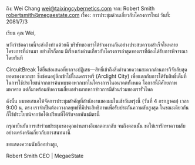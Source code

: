 ถึง: Wei Chang <wei@taixingcybernetics.com>
จาก: Robert Smith <robertsmith@megaestate.com>
เรื่อง: การประชุมด่วนเกี่ยวกับโครงการใหม่
วันที่: 2081/7/3

เรียน คุณ Wei,

หวังว่าข้อความนี้จะส่งถึงท่านด้วยดี บริษัทของเราได้ร่วมงานกันอย่างประสบความสำเร็จในหลายโครงการที่ผ่านมา อย่างไรก็ตาม มีเรื่องเร่งด่วนเกี่ยวกับโครงการล่าสุดของเราที่ต้องได้รับการพิจารณาโดยทันที

CircuitBreak ได้ยื่นข้อเสนอที่ยากจะปฏิเสธ—สิทธิ์เข้าถึงสิ่งอำนวยความสะดวกด้านการวิจัยลับสุดยอดของพวกเขา ซึ่งซ่อนอยู่ลึกเข้าไปในนครราตรี (Arclight City) เพื่อแลกกับการได้รับสิทธิ์เต็มที่ในการใช้ประโยชน์จากการค้นพบของพวกเขาในโครงการในอนาคตทั้งหมด โอกาสนี้มีศักยภาพมหาศาล แต่ก็มาพร้อมกับความเสี่ยงอย่างมากหากข่าวการมีส่วนร่วมของเรารั่วไหล

ดังนั้น ผมขอเสนอให้จัดการประชุมสำคัญที่สำนักงานของผมในเช้าวันพรุ่งนี้ (วันที่ 4 กรกฎาคม) เวลา 9:00 น. ตรง เราจำเป็นต้องวางกลยุทธ์ที่มีประสิทธิภาพเพื่อรับประกันความลับสูงสุด ในขณะเดียวกันก็ใช้ประโยชน์จากข้อได้เปรียบที่ได้รับจากพันธมิตรนี้

กรุณายืนยันการเข้าร่วมประชุมของคุณผ่านทางอีเมลตอบกลับ จนถึงตอนนั้น ขอให้เรารักษาความลับอย่างเคร่งครัดเกี่ยวกับการสนทนานี้

ขอแสดงความนับถืออย่างสูง,

Robert Smith
CEO | MegaeState
